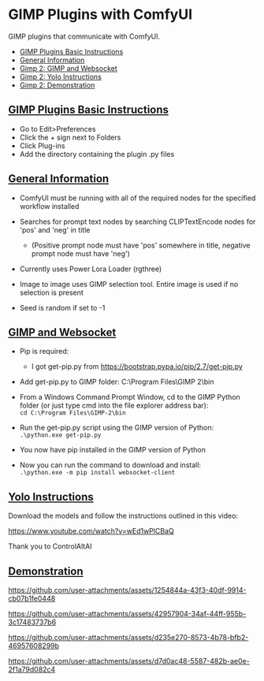 # GIMP Plugins with ComfyUI

GIMP plugins that communicate with ComfyUI.

* <a href="#plugins">GIMP Plugins Basic Instructions</a>
* <a href="#info">General Information</a>
* <a href="#websocket">Gimp 2: GIMP and Websocket</a>
* <a href="#YOLO">Gimp 2: Yolo Instructions</a>
* <a href="#demo">Gimp 2: Demonstration</a>

## <a id="plugins" href="#toc">GIMP Plugins Basic Instructions</a>
* Go to Edit>Preferences
* Click the + sign next to Folders
* Click Plug-ins
* Add the directory containing the plugin .py files

## <a id="info" href="#toc">General Information</a>
* ComfyUI must be running with all of the required nodes for the specified workflow installed

* Searches for prompt text nodes by searching CLIPTextEncode nodes for 'pos' and 'neg' in title
  - (Positive prompt node must have 'pos' somewhere in title, negative prompt node must have 'neg')

* Currently uses Power Lora Loader (rgthree)

* Image to image uses GIMP selection tool. Entire image is used if no selection is present

* Seed is random if set to -1

## <a id="websocket" href="#toc">GIMP and Websocket</a>
* Pip is required:
  - I got get-pip.py from https://bootstrap.pypa.io/pip/2.7/get-pip.py

* Add get-pip.py to GIMP folder: C:\Program Files\GIMP 2\bin 

* From a Windows Command Prompt Window, cd to the GIMP Python folder (or just type cmd into the file explorer address bar):  
`cd C:\Program Files\GIMP-2\bin`

* Run the get-pip.py script using the GIMP version of Python:  
`.\python.exe get-pip.py`

* You now have pip installed in the GIMP version of Python

* Now you can run the command to download and install:  
`.\python.exe -m pip install websocket-client`

## <a id="YOLO" href="#toc">Yolo Instructions</a>
Download the models and follow the instructions outlined in this video:

https://www.youtube.com/watch?v=wEd1wPlCBaQ

Thank you to ControlAltAI

## <a id="demo" href="#toc">Demonstration</a>

https://github.com/user-attachments/assets/1254844a-43f3-40df-9914-cb07b1fe0448


https://github.com/user-attachments/assets/42957904-34af-44ff-955b-3c17483737b6


https://github.com/user-attachments/assets/d235e270-8573-4b78-bfb2-46957608299b


https://github.com/user-attachments/assets/d7d0ac48-5587-482b-ae0e-2f1a79d082c4